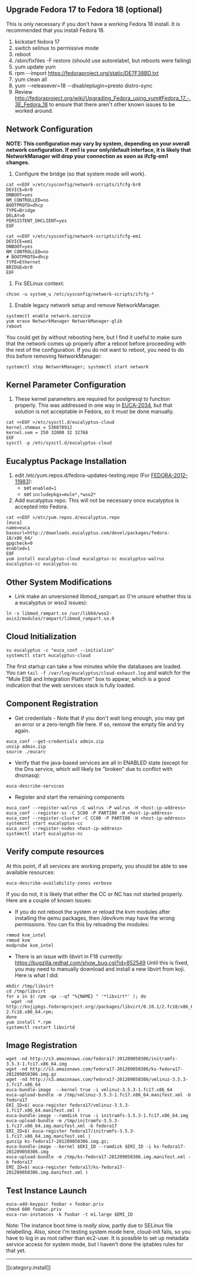 ## Upgrade Fedora 17 to Fedora 18 (optional)

This is only necessary if you don't have a working Fedora 18 install.  It is recommended that you install Fedora 18.

1. kickstart fedora 17
1. switch selinux to permissive mode
1. reboot
1. /sbin/fixfiles -F restore (should use autorelabel, but reboots were failing)
1. yum update yum
1. rpm --import https://fedoraproject.org/static/DE7F38BD.txt
1. yum clean all
1. yum --releasever=18 --disableplugin=presto distro-sync
1. Review http://fedoraproject.org/wiki/Upgrading_Fedora_using_yum#Fedora_17_-.3E_Fedora_18 to ensure that there aren't other known issues to be worked around.

## Network Configuration

**NOTE: This configuration may vary by system, depending on your overall network configuration.  If em1 is your only/default interface, it is likely that NetworkManager will drop your connection as soon as ifcfg-em1 changes.**

1. Configure the bridge (so that system mode will work).
```
cat <<EOF >/etc/sysconfig/network-scripts/ifcfg-br0
DEVICE=br0
ONBOOT=yes
NM_CONTROLLED=no
BOOTPROTO=dhcp
TYPE=Bridge
DELAY=0
PERSISTENT_DHCLIENT=yes
EOF

cat <<EOF >/etc/sysconfig/network-scripts/ifcfg-em1
DEVICE=em1
ONBOOT=yes
NM_CONTROLLED=no
# BOOTPROTO=dhcp
TYPE=Ethernet
BRIDGE=br0
EOF
```
1. Fix SELinux context:
```
chcon -u system_u /etc/sysconfig/network-scripts/ifcfg-*
```
1. Enable legacy network setup and remove NetworkManager.
```
systemctl enable network.service
yum erase NetworkManager NetworkManager-glib
reboot
```

You could get by without rebooting here, but I find it useful to make sure that the network comes up properly after a reboot before proceeding with the rest of the configuration.  If you do not want to reboot, you need to do this before removing NetworkManager:
```
systemctl stop NetworkManager; systemctl start network
```

## Kernel Parameter Configuration

1. These kernel parameters are required for postgresql to function properly.  This was addressed in one way in [EUCA-2034](https://eucalyptus.atlassian.net/browse/EUCA-2034), but that solution is not acceptable in Fedora, so it must be done manually.
```
cat <<EOF >/etc/sysctl.d/eucalyptus-cloud
kernel.shmmax = 536870912
kernel.sem = 250 32000 32 32768
EOF
sysctl -p /etc/sysctl.d/eucalyptus-cloud
```

## Eucalyptus Package Installation

1. edit /etc/yum.repos.d/fedora-updates-testing.repo (For [FEDORA-2012-11983](https://admin.fedoraproject.org/updates/FEDORA-2012-11983/)):
   * set `enabled=1`
   * set `includepkgs=mule*,*wso2*`
1. Add eucalyptus repo. This will not be necessary once eucalyptus is accepted into Fedora.
```
cat <<EOF >/etc/yum.repos.d/eucalyptus.repo
[euca]
name=euca
baseurl=http://downloads.eucalyptus.com/devel/packages/fedora-18/x86_64/
gpgcheck=0
enabled=1
EOF
yum install eucalyptus-cloud eucalyptus-sc eucalyptus-walrus eucalyptus-cc eucalyptus-nc
```

## Other System Modifications

* Link make an unversioned libmod_rampart.so (I'm unsure whether this is a eucalyptus or wso2 issues):
```
ln -s libmod_rampart.so /usr/lib64/wso2-axis2/modules/rampart/libmod_rampart.so.0
```

## Cloud Initialization

```
su eucalyptus -c "euca_conf --initialize"
systemctl start eucalyptus-cloud
```

The first startup can take a few minutes while the databases are loaded.  You can `tail -f /var/log/eucalyptus/cloud-exhaust.log` and watch for the "Mule ESB and Integration Platform" box to appear, which is a good indication that the web services stack is fully loaded.

## Component Registration

* Get credentials - Note that if you don't wait long enough, you may get an error or a zero-length file here.  If so, remove the empty file and try again.
```
euca_conf --get-credentials admin.zip
unzip admin.zip
source ./eucarc
```

* Verify that the java-based services are all in ENABLED state (except for the Dns service, which will likely be "broken" due to conflict with dnsmasq):
```
euca-describe-services
```
* Register and start the remaining components
```
euca_conf --register-walrus -C walrus -P walrus -H <host-ip-address>
euca_conf --register-sc -C SC00 -P PARTI00 -H <host-ip-address>
euca_conf --register-cluster -C CC00 -P PARTI00 -H <host-ip-address>
systemctl start eucalyptus-cc
euca_conf --register-nodes <host-ip-address>
systemctl start eucalyptus-nc
```

## Verify compute resources

At this point, if all services are working properly, you should be able to see available resources:
```
euca-describe-availability-zones verbose
```

If you do not, it is likely that either the CC or NC has not started properly.  Here are a couple of known issues:

* If you do not reboot the system or reload the kvm modules after installing the qemu packages, then /dev/kvm may have the wrong permissions.  You can fix this by reloading the modules:
```
rmmod kvm_intel
rmmod kvm
modprobe kvm_intel
```
* There is an issue with libvirt in F18 currently:  https://bugzilla.redhat.com/show_bug.cgi?id=852549
Until this is fixed, you may need to manually download and install a new libvirt from koji.  Here is what I did:
```
mkdir /tmp/libvirt
cd /tmp/libvirt
for x in $( rpm -qa --qf "%{NAME} " '*libvirt*' ); do 
  wget -nd http://kojipkgs.fedoraproject.org//packages/libvirt/0.10.1/2.fc18/x86_64/${x}-0.10.1-2.fc18.x86_64.rpm;
done
yum install *.rpm
systemctl restart libvirtd
```

## Image Registration

```
wget -nd http://s3.amazonaws.com/fedora17-201209050306/initramfs-3.5.3-1.fc17.x86_64.img
wget -nd http://s3.amazonaws.com/fedora17-201209050306/ks-fedora17-201209050306.img.gz
wget -nd http://s3.amazonaws.com/fedora17-201209050306/vmlinuz-3.5.3-1.fc17.x86_64
euca-bundle-image  --kernel true -i vmlinuz-3.5.3-1.fc17.x86_64
euca-upload-bundle -m /tmp/vmlinuz-3.5.3-1.fc17.x86_64.manifest.xml -b fedora17
EKI_ID=$( euca-register fedora17/vmlinuz-3.5.3-1.fc17.x86_64.manifest.xml )
euca-bundle-image --ramdisk true -i initramfs-3.5.3-1.fc17.x86_64.img 
euca-upload-bundle -m /tmp/initramfs-3.5.3-1.fc17.x86_64.img.manifest.xml -b fedora17
ERI_ID=$( euca-register fedora17/initramfs-3.5.3-1.fc17.x86_64.img.manifest.xml )
gunzip ks-fedora17-201209050306.img.gz; 
euca-bundle-image --kernel $EKI_ID --ramdisk $ERI_ID -i ks-fedora17-201209050306.img
euca-upload-bundle -m /tmp/ks-fedora17-201209050306.img.manifest.xml -b fedora17
EMI_ID=$( euca-register fedora17/ks-fedora17-201209050306.img.manifest.xml )
```

## Test Instance Launch

```
euca-add-keypair foobar > foobar.priv
chmod 600 foobar.priv
euca-run-instances -k foobar -t m1.large $EMI_ID
```

Note: The instance boot time is _really_ slow, partly due to SELinux file relabelling.  Also, since I'm testing system mode here, cloud-init fails, so you have to log in as root rather than ec2-user.  It is possible to set up metadata service access for system mode, but I haven't done the iptables rules for that yet.

*****

[[category.install]]